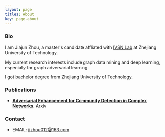 ```yaml
---
layout: page
titles: About
key: page-about
---
```




### Bio

I am Jiajun Zhou, a master's candidate affliated with [IVSN Lab](http://www.ivsn-group.com/) at Zhejiang University of Technology.

My current research interests include graph data mining and deep learning, especially for graph adversarial learning. 

I got bachelor degree from Zhejiang University of Technology.



### Publications

- [**Adversarial Enhancement for Community Detection in Complex Networks**](https://arxiv.org/abs/1911.01670). Arxiv



### Contact

- EMAIL: jjzhou012@163.com

